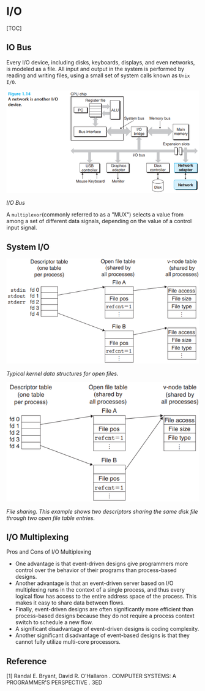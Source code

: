 # I/O

[TOC]



## IO Bus

Every I/O device, including disks, keyboards, displays, and even networks, is modeled as a file. All input and output in the system is performed by reading and writing files, using a small set of system calls known as `Unix I/O`.

![io_bus](res/io_bus.png)

*I/O Bus*

A `multiplexor`(commonly referred to as a "MUX") selects a value from among a set of different data signals, depending on the value of a control input signal. 



## System I/O

![open_file](res/open_file.png)

*Typical kernel data structures for open files.*

![file_sharing](res/file_sharing.png)

*File sharing. This example shows two descriptors sharing the same disk file through two open file table entries.*



## I/O Multiplexing

Pros and Cons of I/O Multiplexing

- One advantage is that event-driven designs give programmers more control over the behavior of their programs than process-based designs.
- Another advantage is that an event-driven server based on I/O multiplexing runs in the context of a single process, and thus every logical flow has access to the entire address space of the process. This makes it easy to share data between flows.
- Finally, event-driven designs are often significantly more efficient than process-based designs because they do not require a process context switch to schedule a new flow.
- A significant disadvantage of event-driven designs is coding complexity.
- Another significant disadvantage of event-based designs is that they cannot fully utilize multi-core processors.



## Reference

[1] Randal E. Bryant, David R. O'Hallaron . COMPUTER SYSTEMS: A PROGRAMMER'S PERSPECTIVE . 3ED
